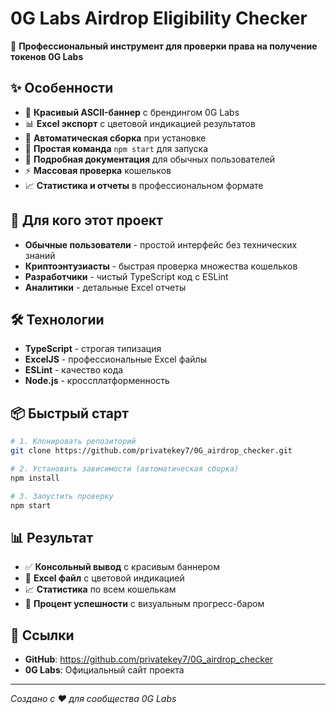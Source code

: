 # 0G Labs Airdrop Eligibility Checker

🚀 **Профессиональный инструмент для проверки права на получение токенов 0G Labs**

## ✨ Особенности

- 🎨 **Красивый ASCII-баннер** с брендингом 0G Labs
- 📊 **Excel экспорт** с цветовой индикацией результатов
- 🔄 **Автоматическая сборка** при установке
- 🚀 **Простая команда** `npm start` для запуска
- 📖 **Подробная документация** для обычных пользователей
- ⚡ **Массовая проверка** кошельков
- 📈 **Статистика и отчеты** в профессиональном формате

## 🎯 Для кого этот проект

- **Обычные пользователи** - простой интерфейс без технических знаний
- **Криптоэнтузиасты** - быстрая проверка множества кошельков
- **Разработчики** - чистый TypeScript код с ESLint
- **Аналитики** - детальные Excel отчеты

## 🛠️ Технологии

- **TypeScript** - строгая типизация
- **ExcelJS** - профессиональные Excel файлы
- **ESLint** - качество кода
- **Node.js** - кроссплатформенность

## 📦 Быстрый старт

```bash
# 1. Клонировать репозиторий
git clone https://github.com/privatekey7/0G_airdrop_checker.git

# 2. Установить зависимости (автоматическая сборка)
npm install

# 3. Запустить проверку
npm start
```

## 📊 Результат

- ✅ **Консольный вывод** с красивым баннером
- 📁 **Excel файл** с цветовой индикацией
- 📈 **Статистика** по всем кошелькам
- 🎯 **Процент успешности** с визуальным прогресс-баром

## 🔗 Ссылки

- **GitHub**: https://github.com/privatekey7/0G_airdrop_checker
- **0G Labs**: Официальный сайт проекта

---

*Создано с ❤️ для сообщества 0G Labs*
